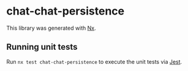 # chat-chat-persistence

This library was generated with [Nx](https://nx.dev).

## Running unit tests

Run `nx test chat-chat-persistence` to execute the unit tests via [Jest](https://jestjs.io).
